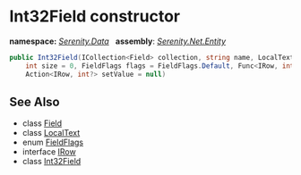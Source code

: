# Int32Field constructor
**namespace:** *[Serenity.Data](../../README.md#serenity.data-namespace)*   **assembly**: *[Serenity.Net.Entity](../../README.md)*

```csharp
public Int32Field(ICollection<Field> collection, string name, LocalText caption = null, 
    int size = 0, FieldFlags flags = FieldFlags.Default, Func<IRow, int?> getValue = null, 
    Action<IRow, int?> setValue = null)
```

## See Also

* class [Field](../Field.md)
* class [LocalText](../Serenity.Net.Core/../../Serenity/LocalText.md)
* enum [FieldFlags](../Serenity.Net.Data/../FieldFlags.md)
* interface [IRow](../IRow.md)
* class [Int32Field](../Int32Field.md)